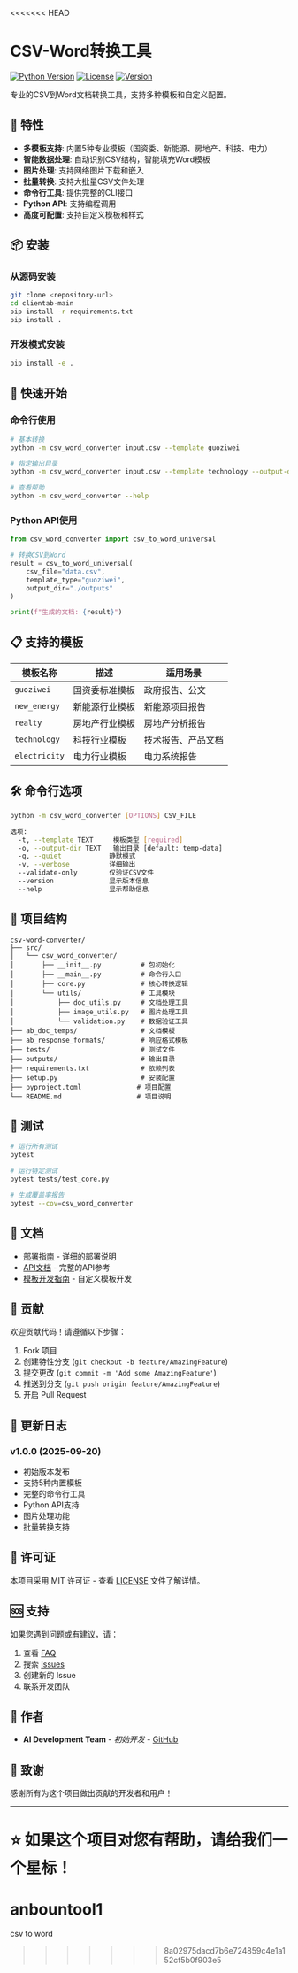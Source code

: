 <<<<<<< HEAD
# CSV-Word转换工具

[![Python Version](https://img.shields.io/badge/python-3.8%2B-blue.svg)](https://python.org)
[![License](https://img.shields.io/badge/license-MIT-green.svg)](LICENSE)
[![Version](https://img.shields.io/badge/version-1.0.0-orange.svg)](https://github.com/your-repo/csv-word-converter)

专业的CSV到Word文档转换工具，支持多种模板和自定义配置。

## 🚀 特性

- **多模板支持**: 内置5种专业模板（国资委、新能源、房地产、科技、电力）
- **智能数据处理**: 自动识别CSV结构，智能填充Word模板
- **图片处理**: 支持网络图片下载和嵌入
- **批量转换**: 支持大批量CSV文件处理
- **命令行工具**: 提供完整的CLI接口
- **Python API**: 支持编程调用
- **高度可配置**: 支持自定义模板和样式

## 📦 安装

### 从源码安装
```bash
git clone <repository-url>
cd clientab-main
pip install -r requirements.txt
pip install .
```

### 开发模式安装
```bash
pip install -e .
```

## 🎯 快速开始

### 命令行使用
```bash
# 基本转换
python -m csv_word_converter input.csv --template guoziwei

# 指定输出目录
python -m csv_word_converter input.csv --template technology --output-dir ./reports

# 查看帮助
python -m csv_word_converter --help
```

### Python API使用
```python
from csv_word_converter import csv_to_word_universal

# 转换CSV到Word
result = csv_to_word_universal(
    csv_file="data.csv",
    template_type="guoziwei",
    output_dir="./outputs"
)

print(f"生成的文档: {result}")
```

## 📋 支持的模板

| 模板名称 | 描述 | 适用场景 |
|---------|------|----------|
| `guoziwei` | 国资委标准模板 | 政府报告、公文 |
| `new_energy` | 新能源行业模板 | 新能源项目报告 |
| `realty` | 房地产行业模板 | 房地产分析报告 |
| `technology` | 科技行业模板 | 技术报告、产品文档 |
| `electricity` | 电力行业模板 | 电力系统报告 |

## 🛠️ 命令行选项

```bash
python -m csv_word_converter [OPTIONS] CSV_FILE

选项:
  -t, --template TEXT     模板类型 [required]
  -o, --output-dir TEXT   输出目录 [default: temp-data]
  -q, --quiet            静默模式
  -v, --verbose          详细输出
  --validate-only        仅验证CSV文件
  --version              显示版本信息
  --help                 显示帮助信息
```

## 📁 项目结构

```
csv-word-converter/
├── src/
│   └── csv_word_converter/
│       ├── __init__.py          # 包初始化
│       ├── __main__.py          # 命令行入口
│       ├── core.py              # 核心转换逻辑
│       └── utils/               # 工具模块
│           ├── doc_utils.py     # 文档处理工具
│           ├── image_utils.py   # 图片处理工具
│           └── validation.py    # 数据验证工具
├── ab_doc_temps/                # 文档模板
├── ab_response_formats/         # 响应格式模板
├── tests/                       # 测试文件
├── outputs/                     # 输出目录
├── requirements.txt             # 依赖列表
├── setup.py                     # 安装配置
├── pyproject.toml              # 项目配置
└── README.md                   # 项目说明
```

## 🧪 测试

```bash
# 运行所有测试
pytest

# 运行特定测试
pytest tests/test_core.py

# 生成覆盖率报告
pytest --cov=csv_word_converter
```

## 📖 文档

- [部署指南](部署指南.md) - 详细的部署说明
- [API文档](docs/) - 完整的API参考
- [模板开发指南](docs/template-development.md) - 自定义模板开发

## 🤝 贡献

欢迎贡献代码！请遵循以下步骤：

1. Fork 项目
2. 创建特性分支 (`git checkout -b feature/AmazingFeature`)
3. 提交更改 (`git commit -m 'Add some AmazingFeature'`)
4. 推送到分支 (`git push origin feature/AmazingFeature`)
5. 开启 Pull Request

## 📝 更新日志

### v1.0.0 (2025-09-20)
- 初始版本发布
- 支持5种内置模板
- 完整的命令行工具
- Python API支持
- 图片处理功能
- 批量转换支持

## 📄 许可证

本项目采用 MIT 许可证 - 查看 [LICENSE](LICENSE) 文件了解详情。

## 🆘 支持

如果您遇到问题或有建议，请：

1. 查看 [FAQ](docs/faq.md)
2. 搜索 [Issues](https://github.com/your-repo/csv-word-converter/issues)
3. 创建新的 Issue
4. 联系开发团队

## 👥 作者

- **AI Development Team** - *初始开发* - [GitHub](https://github.com/ai-dev-team)

## 🙏 致谢

感谢所有为这个项目做出贡献的开发者和用户！

---

**⭐ 如果这个项目对您有帮助，请给我们一个星标！**
=======
# anbountool1
csv to word
>>>>>>> 8a02975dacd7b6e724859c4e1a152cf5b0f903e5

